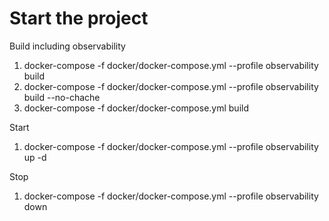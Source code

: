 
# Start the project

Build
including observability
1. docker-compose -f docker/docker-compose.yml --profile observability build
2. docker-compose -f docker/docker-compose.yml --profile observability build --no-chache
3. docker-compose -f docker/docker-compose.yml build


Start
1. docker-compose -f docker/docker-compose.yml --profile observability up -d

Stop
1. docker-compose -f docker/docker-compose.yml --profile observability down
